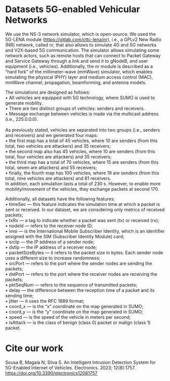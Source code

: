 # Datasets 5G-enabled Vehicular Networks

We use the NS-3 network simulator, which is open-source. We used the 5G-LENA module (<a href="https://gitlab.com/cttc-lena/nr">https://gitlab.com/cttc-lena/nr</a>), i.e., a GPLv2 New Radio (NR) network, called nr, that also allows to simulate 4G and 5G networks and V2X-based 5G communication. The simulator allows simulating some network actors, such as remote hosts that can connect to Packet Gateway and Service Gateway through a link and send it to gNodeB, and user equipment (i.e., vehicles). Additionally, the nr module is described as a “hard fork” of the millimeter-wave (mmWave) simulator, which enables simulating the physical (PHY) layer and medium access control (MAC), mmWave channel, propagation, beamforming, and antenna models.

The simulations are designed as follows: <br />
•	All vehicles are equipped with 5G technology, where SUMO is used to generate mobility.<br />
•	There are two distinct groups of vehicles: senders and receivers.<br />
•	Message exchange between vehicles is made via the multicast address (i.e., 225.0.0.0).<br /><br />
As previously stated, vehicles are separated into two groups (i.e., senders and receivers) and we generated four maps: <br />
•	the first map has a total of 45 vehicles, where 10 are senders (from this total, two vehicles are attackers) and 35 receivers; <br />
•	the second map also has 45 vehicles, where 10 are senders (from this total, four vehicles are attackers) and 35 receivers; <br />
•	the third map has a total of 70 vehicles, where 15 are senders (from this total, seven are attackers) and 55 receivers; <br />
•	finally, the fourth map has 100 vehicles, where 19 are senders (from this total, nine vehicles are attackers) and 81 receivers. <br />
In addition, each simulation lasts a total of 230 s. However, to enable more mobility/movement of the vehicles, they exchange packets at second 170.<br />

Additionally, all datasets have the following features:<br />
•	timeSec — this feature indicates the simulation time at which a packet is sent or received. In our dataset, we are considering only metrics of received packets; <br />
•	txRx — a tag to indicate whether a packet was sent (tx) or received (rx);<br />
•	nodeId — refers to the receiver node ID; <br />
•	imsi — is the International Mobile Subscriber Identity, which is an identifier assigned with the SIM (Subscriber Identity Module) card; <br />
•	srcIp — the IP address of a sender node; <br />
•	dstIp — the IP address of a receiver node; <br />
•	packetSizeBytes — it refers to the packet size in bytes. Each sender node uses a different size to increase randomness; <br />
•	srcPort — refers to the port where the sender nodes are sending the packets; <br />
•	dstPort — refers to the port where the receiver nodes are receiving the packets; <br />
•	pktSeqNum — refers to the sequence of transmitted packets; <br />
•	delay — the difference between the reception time of a packet and its sending time; <br />
•	jitter — it uses the RFC 1889 format; <br />
•	coord_x — is the “x” coordinate on the map generated in SUMO; <br />
•	coord_y — is the “y” coordinate on the map generated in SUMO; <br />
•	speed — is the speed of the vehicle in meters per second; <br />
•	isAttack — is the class of benign (class 0) packet or malign (class 1) packet.<br />

# Cite our work
Sousa B, Magaia N, Silva S. An Intelligent Intrusion Detection System for 5G-Enabled Internet of Vehicles. Electronics. 2023; 12(8):1757. https://doi.org/10.3390/electronics12081757
